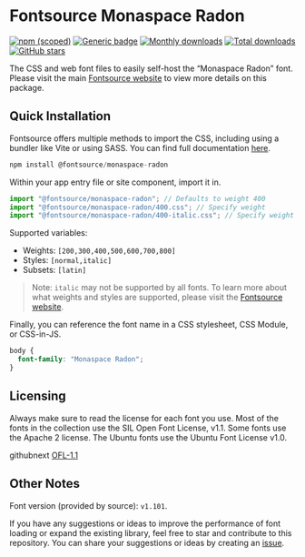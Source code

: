 # Fontsource Monaspace Radon

[![npm (scoped)](https://img.shields.io/npm/v/@fontsource/monaspace-radon?color=brightgreen)](https://www.npmjs.com/package/@fontsource/monaspace-radon) [![Generic badge](https://img.shields.io/badge/fontsource-passing-brightgreen)](https://github.com/fontsource/fontsource) [![Monthly downloads](https://badgen.net/npm/dm/@fontsource/monaspace-radon)](https://github.com/fontsource/fontsource) [![Total downloads](https://badgen.net/npm/dt/@fontsource/monaspace-radon)](https://github.com/fontsource/fontsource) [![GitHub stars](https://img.shields.io/github/stars/fontsource/fontsource.svg?style=social&label=Star)](https://github.com/fontsource/fontsource/stargazers)

The CSS and web font files to easily self-host the “Monaspace Radon” font. Please visit the main [Fontsource website](https://fontsource.org/fonts/monaspace-radon) to view more details on this package.

## Quick Installation

Fontsource offers multiple methods to import the CSS, including using a bundler like Vite or using SASS. You can find full documentation [here](https://fontsource.org/docs/getting-started/introduction).

```javascript
npm install @fontsource/monaspace-radon
```

Within your app entry file or site component, import it in.

```javascript
import "@fontsource/monaspace-radon"; // Defaults to weight 400
import "@fontsource/monaspace-radon/400.css"; // Specify weight
import "@fontsource/monaspace-radon/400-italic.css"; // Specify weight and style
```

Supported variables:
- Weights: `[200,300,400,500,600,700,800]`
- Styles: `[normal,italic]`
- Subsets: `[latin]`

> Note: `italic` may not be supported by all fonts. To learn more about what weights and styles are supported, please visit the [Fontsource website](https://fontsource.org/fonts/monaspace-radon).

Finally, you can reference the font name in a CSS stylesheet, CSS Module, or CSS-in-JS.

```css
body {
  font-family: "Monaspace Radon";
}
```

## Licensing
Always make sure to read the license for each font you use. Most of the fonts in the collection use the SIL Open Font License, v1.1. Some fonts use the Apache 2 license. The Ubuntu fonts use the Ubuntu Font License v1.0.

githubnext
[OFL-1.1](https://github.com/githubnext/monaspace/blob/main/LICENSE)

## Other Notes
Font version (provided by source): `v1.101`.

If you have any suggestions or ideas to improve the performance of font loading or expand the existing library, feel free to star and contribute to this repository. You can share your suggestions or ideas by creating an [issue](https://github.com/fontsource/fontsource/issues).